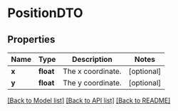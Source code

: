 # PositionDTO

## Properties
Name | Type | Description | Notes
------------ | ------------- | ------------- | -------------
**x** | **float** | The x coordinate. | [optional] 
**y** | **float** | The y coordinate. | [optional] 

[[Back to Model list]](../nifiDocs.md#documentation-for-models) [[Back to API list]](../nifiDocs.md#documentation-for-api-endpoints) [[Back to README]](../nifiDocs.md)


